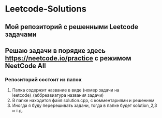 # Leetcode-Solutions

## Мой репозиторий с решенными Leetcode задачами

## Решаю задачи в порядке здесь https://neetcode.io/practice с режимом NeetCode All

### Репозиторий состоит из папок

1. Папка содержит название в виде (номер задачи на leetcode)_(аббреавиатура названия задачи)
2. В папке находится файл solution.cpp, с комментариями и решением
3. Иногда я буду перерешивать задачи, тогда в папке будет solution_2,3 и т.д.
